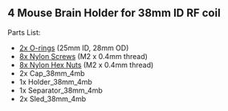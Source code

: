 ## 4 Mouse Brain Holder for 38mm ID RF coil

Parts List:

* [2x O-rings](https://www.mcmaster.com/9262k646) (25mm ID, 28mm OD) 
* [8x Nylon Screws](https://www.mcmaster.com/92492a707) (M2 x 0.4mm thread)
* [8x Nylon Hex Nuts](https://www.mcmaster.com/93800a300) (M2 x 0.4mm thread)
* 2x Cap\_38mm\_4mb
* 1x Holder\_38mm\_4mb
* 1x Separator\_38mm\_4mb
* 2x Sled\_38mm\_4mb
